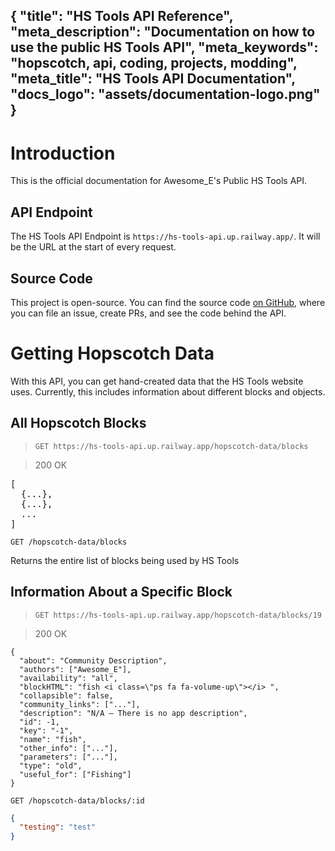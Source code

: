 {
  "title": "HS Tools API Reference",
  "meta_description": "Documentation on how to use the public HS Tools API",
  "meta_keywords": "hopscotch, api, coding, projects, modding",
  "meta_title": "HS Tools API Documentation",
  "docs_logo": "assets/documentation-logo.png"
}
---

# Introduction
This is the official documentation for Awesome_E's Public HS Tools API.

## API Endpoint
The HS Tools API Endpoint is `https://hs-tools-api.up.railway.app/`. It will be the URL at the start of every request.

## Source Code
This project is open-source. You can find the source code [on GitHub](https://github.com/AE-Hopscotch/hs-tools-api), where you can file an issue, create PRs, and see the code behind the API.

# Getting Hopscotch Data

With this API, you can get hand-created data that the HS Tools website uses. Currently, this includes information about different blocks and objects.

## All Hopscotch Blocks

>`GET https://hs-tools-api.up.railway.app/hopscotch-data/blocks`

> 200 OK

<pre><div>[
<span class="cm-tab" role="presentation" cm-text="	">  </span>{...},
<span class="cm-tab" role="presentation" cm-text="	">  </span>{...},
<span class="cm-tab" role="presentation" cm-text="	">  </span>...
]</div></pre>

`GET /hopscotch-data/blocks`

Returns the entire list of blocks being used by HS Tools

## Information About a Specific Block

>`GET https://hs-tools-api.up.railway.app/hopscotch-data/blocks/19`

>200 OK
<pre class="highlight"><code>{
  <span class="cm-property">"about"</span>: <span class="cm-string">"Community Description"</span>,
  <span class="cm-property">"authors"</span>: [<span class="cm-string">"Awesome_E"</span>],
  <span class="cm-property">"availability"</span>: <span class="cm-string">"all"</span>,
  <span class="cm-property">"blockHTML"</span>: <span class="cm-string">"fish &lt;i class=\"ps fa fa-volume-up\"&gt;&lt;/i&gt; "</span>,
  <span class="cm-property">"collapsible"</span>: <span class="cm-atom">false</span>,
  <span class="cm-property">"community_links"</span>: [<span class="cm-string">"..."</span>],
  <span class="cm-property">"description"</span>: <span class="cm-string">"N/A –&nbsp;There is no app description"</span>,
  <span class="cm-property">"id"</span>: <span class="cm-number">-1</span>,
  <span class="cm-property">"key"</span>: <span class="cm-string">"-1"</span>,
  <span class="cm-property">"name"</span>: <span class="cm-string">"fish"</span>,
  <span class="cm-property">"other_info"</span>: [<span class="cm-string">"..."</span>],
  <span class="cm-property">"parameters"</span>: <span class=" CodeMirror-matchingbracket">[</span><span class="cm-string">"..."</span><span class=" CodeMirror-matchingbracket">]</span>,
  <span class="cm-property">"type"</span>: <span class="cm-string">"old"</span>,
  <span class="cm-property">"useful_for"</span>: [<span class="cm-string">"Fishing"</span>]
}</code></pre>

`GET /hopscotch-data/blocks/:id`

<div data-copy></div>

```json
{
  "testing": "test"
}
```
